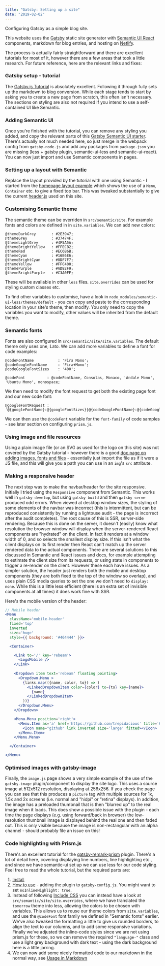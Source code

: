 ```yaml
---
title: "Gatsby: Setting up a site"
date: "2019-02-02"
---
```


Configuring Gatsby as a simple blog site.<!--end-->

This website uses the [Gatsby](https://www.gatsbyjs.org/) static site generator with [Semantic UI React](https://react.semantic-ui.com/) components, markdown for blog entries, and hosting on [Netlify](https://www.netlify.com/).

The process is actually fairly straightforward and there are excellent tutorials for most of it, however there are a few areas that took a little research. For future reference, here are the relevant links and fixes:

### Gatsby setup - tutorial

The [Gatsby.js Tutorial](https://www.gatsbyjs.org/tutorial/) is absolutely excellent. Following it through fully sets up the markdown to blog conversion. While each stage tends to start by asking you to create a new page from scratch, this often isn't necessary. The sections on styling are also not required if you intend to use a self-contained UI like Semantic.

### Adding Semantic UI

Once you're finished with the tutorial, you can remove any styling you added, and copy the relevant parts of this [Gatsby Semantic UI starter](https://github.com/pretzelhands/gatsby-starter-semantic-ui). There's actually not much needed here, so just merge in the webpack config from `gatsby-node.js` and add any packages from `package.json` you are missing (less + gatsby plugin, semantic-ui-less and semantic-ui-react). You can now just import and use Semantic components in pages.

### Setting up a layout with Semantic

Replace the layout provided by the tutorial with one using Semantic - I started from the [homepage layout example](https://react.semantic-ui.com/layouts/homepage) which shows the use of a `Menu`, `Container` etc. to give a fixed top bar. This was tweaked substantially to give the current [header.js](https://github.com/trepidacious/gatsby-rebeam-org/blob/master/src/components/header.js) used on this site.

### Customising Semantic theme

The semantic theme can be overriden in `src/semantic/site`. For example fonts and colors are defined in in `site.variables`. We can add new colors:

```less
@themeDarkGrey       : #2E3947;
@themeGrey           : #37474F;
@themeLightGrey      : #4F5A5A;
@themeBrightYellow   : #FFECB2;
@themeRed            : #EC6B6B;
@themeCyan           : #16E6E6;
@themeBrightCyan     : #8DF7F7;
@themeYellow         : #FFC400;
@themePurple         : #AD82F9;
@themeBrightPurple   : #C3A0FF;
```

These will be available in other `less` files. `site.overrides` can be used for styling custom classes etc.

To find other variables to customise, have a look in `node_modules/semantic-ui-less/themes/default` - you can copy and paste to the corresponding location in your site's theme, then modify. You only need to copy the variables you want to modify, other values will be inherited from the default theme.

### Semantic fonts

Fonts are also configured in `src/semantic/site/site.variables`. The default theme only uses one, Lato. We can add more variables to define a font for code examples:

```less
@codeFontName           : 'Fira Mono';
@codeGoogleFontName     : 'Fira+Mono';
@codeGoogleFontSizes    : '400';

@codeFont          : @codeFontName, Consolas, Monaco, 'Andale Mono', 'Ubuntu Mono', monospace;
```

We then need to modify the font request to get both the existing page font and our new code font:

```less
@googleFontRequest : '@{googleFontName}:@{googleFontSizes}|@{codeGoogleFontName}:@{codeGoogleFontSizes}&subset=@{googleSubset}';
```

We can then use the `@codeFont` variable for the `font-family` of code samples - see later section on configuring `prism.js`.


### Using image and file resources

Using a plain image file (or an SVG as used for the logo on this site) was not covered by the Gatsby tutorial - however there is a good [doc page on adding images, fonts and files](https://www.gatsbyjs.org/docs/adding-images-fonts-files/) - essentially just import the file as if it were a JS file, and this will give you a path you can use in an `img`'s `src` attribute.

### Making a responsive header

The next step was to make the navbar/header for the site responsive. Initially I tried using the `Responsive` component from Semantic. This works well in `gatsby develop`, but using `gatsby build` and then `gatsby serve` produced odd errors. When viewed at desktop window sizes, the styling of some elements of the navbar was incorrect (this is intermittent, but can be reproduced consistently by running a lightouse audit - the page is incorrect after the audit completes). The root cause of this is SSR, server-side rendering. Because this is done on the server, it doesn't (easily) know what resolution the browser window will display when the server-rendered React components are "hydrated" on the client. In fact it renders at a window width of 0, and so selects the smallest display size. If this isn't what the client displays on its first render then React can't match up the server rendered data to the actual components. There are several solutions to this discussed in Semantic and React issues and docs, for example attempting to estimate the client size from its requests, or using state in components to trigger a re-render on the client. However these each have issues. As a simpler solution, the header just renders both the mobile and desktop components (they are both fixed to the top of the window so overlap), and uses plain CSS media queries to set the one we don't need to `display: none`. While this is a little less efficient (there is an extra set of invisible components at all times) it does work fine with SSR.

Here's the mobile version of the header:
```jsx
// Mobile header
<Menu 
  className='mobile-header'
  fixed='top'
  inverted
  size='huge'
  style={{ background: '#464444' }}>

  <Container>

    <Link to='/' key='rebeam'>
      <LogoMobile />
    </Link>
    
    <Dropdown item text='rebeam' floating pointing>
      <Dropdown.Menu >
        {links.map(({name, color, to}) => (
          <LinkedDropdownItem color={color} to={to} key={name}>
            {name}
          </LinkedDropdownItem>
        ))}
      </Dropdown.Menu>
    </Dropdown>

    <Menu.Menu position='right'>
      <Menu.Item as='a' href='https://github.com/trepidacious' title='Github' target="_blank" rel="noreferrer">
        <Icon name="github" link inverted size='large' fitted></Icon>
      </Menu.Item>
    </Menu.Menu>

  </Container>

</Menu>
```

### Optimised images with gatsby-image

Finally, the `image.js` page shows a very simple example of the use of the `gatsby-image` plugin/component to display the site logo. This uses a source image at 512x512 resolution, displaying at 256x256. If you check the page you can see that this produces a `picture` tag with multiple sources for 1x, 1.5x and 2x screens (i.e. normal and "hidpi" or "retina" displays). In addition, the image has a preloaded thumbnail that is then "blurred up" to the real image when it loads. This does show a possible issue with the plugin - each time the page displays (e.g. using forward/back in browser) the low-resolution thumbnail image is displayed behind the real one and then faded out. This is only visible because the image is non-rectangular with an alpha channel - should probably file an issue on this!

### Code highlighting with Prism.js

There's an excellent tutorial for the [gatsby-remark-prism](https://www.gatsbyjs.org/packages/gatsby-remark-prismjs/) plugin. There's a lot of detail here, covering displaying line numbers, line highlighting etc., and since we have semantic-ui set up we can use less for our code styling. Feel free to read the whole tutorial, but the required parts are:

1. [Install](https://www.gatsbyjs.org/packages/gatsby-remark-prismjs/#install)
2. [How to use](https://www.gatsbyjs.org/packages/gatsby-remark-prismjs/#how-to-use) - adding the plugin to `gatsby-config.js`. You might want to set `noInlineHighlight: true`.
3. Instead of following [Include CSS](https://www.gatsbyjs.org/packages/gatsby-remark-prismjs/#include-css) you can instead have a look at `src/semantic/site/site.overrides`, where we have translated the `tomorrow` theme into less, allowing the colors to be chosen with variables. This allows us to reuse our theme colors from `site.variables`, and use the `@codeFont` font family we defined in "Semantic fonts" earlier. We've also tweaked the formatting a little to give us rounded borders, to align the text to our columns, and to add some responsive variations. Finally we've adjusted the inline-code styles since we are not using prism.js for these, so we can remove the required `"language-"` class and use a light grey background with dark text - using the dark background here is a little jarring.
4. We can now add some nicely formatted code to our markdown in the normal way, see [Usage in Markdown](https://www.gatsbyjs.org/packages/gatsby-remark-prismjs/#usage-in-markdown)
